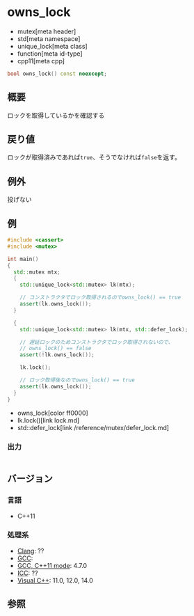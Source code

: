 # owns_lock
* mutex[meta header]
* std[meta namespace]
* unique_lock[meta class]
* function[meta id-type]
* cpp11[meta cpp]

```cpp
bool owns_lock() const noexcept;
```

## 概要
ロックを取得しているかを確認する


## 戻り値
ロックが取得済みであれば`true`、そうでなければ`false`を返す。


## 例外
投げない


## 例
```cpp
#include <cassert>
#include <mutex>

int main()
{
  std::mutex mtx;
  {
    std::unique_lock<std::mutex> lk(mtx);

    // コンストラクタでロック取得されるのでowns_lock() == true
    assert(lk.owns_lock());
  }

  {
    std::unique_lock<std::mutex> lk(mtx, std::defer_lock);

    // 遅延ロックのためコンストラクタでロック取得されないので、
    // owns_lock() == false
    assert(!lk.owns_lock());

    lk.lock();

    // ロック取得後なのでowns_lock() == true
    assert(lk.owns_lock());
  }
}
```
* owns_lock[color ff0000]
* lk.lock()[link lock.md]
* std::defer_lock[link /reference/mutex/defer_lock.md]

### 出力
```
```

## バージョン
### 言語
- C++11

### 処理系
- [Clang](/implementation.md#clang): ??
- [GCC](/implementation.md#gcc): 
- [GCC, C++11 mode](/implementation.md#gcc): 4.7.0
- [ICC](/implementation.md#icc): ??
- [Visual C++](/implementation.md#visual_cpp): 11.0, 12.0, 14.0


## 参照


